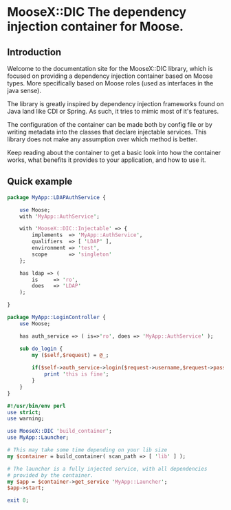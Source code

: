 # MooseX::DIC The dependency injection container for Moose.

## Introduction

Welcome to the documentation site for the MooseX::DIC library, which is focused
on providing a dependency injection container based on Moose types. More
specifically based on Moose roles (used as interfaces in the java sense).

The library is greatly inspired by dependency injection frameworks found on
Java land like CDI or Spring. As such, it tries to mimic most of it's features.

The configuration of the container can be made both by config file or by
writing metadata into the classes that declare injectable services. This
library does not make any assumption over which method is better.

Keep reading about the container to get a basic look into how the container
works, what benefits it provides to your application, and how to use it.

## Quick example

```perl
package MyApp::LDAPAuthService {

    use Moose;
    with 'MyApp::AuthService';

    with 'MooseX::DIC::Injectable' => {
        implements  => 'MyApp::AuthService',
        qualifiers  => [ 'LDAP' ],
        environment => 'test',
        scope       => 'singleton'
    };

    has ldap => (
        is     => 'ro',
        does   => 'LDAP'
    );

}

package MyApp::LoginController {
    use Moose;

    has auth_service => ( is=>'ro', does => 'MyApp::AuthService' );

    sub do_login {
        my ($self,$request) = @_;
        
        if($self->auth_service->login($request->username,$request->password)) {
            print 'this is fine';
        }
    }
}
```
```perl
#!/usr/bin/env perl
use strict;
use warning;

use MooseX::DIC 'build_container';
use MyApp::Launcher;

# This may take some time depending on your lib size
my $container = build_container( scan_path => [ 'lib' ] );

# The launcher is a fully injected service, with all dependencies
# provided by the container.
my $app = $container->get_service 'MyApp::Launcher';
$app->start;

exit 0;
```
